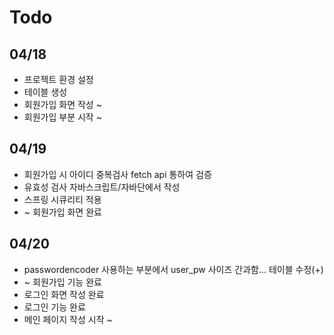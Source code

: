 # Todo

## 04/18
- 프로젝트 환경 설정
- 테이블 생성
- 회원가입 화면 작성 ~
- 회원가입 부분 시작 ~

## 04/19
- 회원가입 시 아이디 중복검사 fetch api 통하여 검증
- 유효성 검사 자바스크립트/자바단에서 작성
- 스프링 시큐리티 적용
- ~ 회원가입 화면 완료

## 04/20
- passwordencoder 사용하는 부분에서 user_pw 사이즈 간과함... 테이블 수정(+)
- ~ 회원가입 기능 완료
- 로그인 화면 작성 완료
- 로그인 기능 완료
- 메인 페이지 작성 시작 ~

